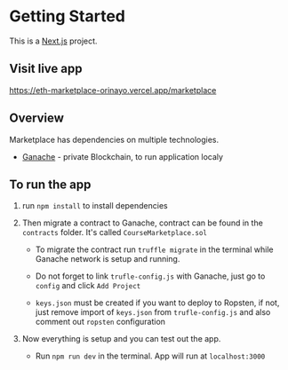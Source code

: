 # Getting Started

This is a [Next.js](https://nextjs.org/) project.

## Visit live app
https://eth-marketplace-orinayo.vercel.app/marketplace

## Overview

Marketplace has dependencies on multiple technologies.

- [Ganache](https://trufflesuite.com/ganache/) - private Blockchain, to run application localy

## To run the app

1. run `npm install` to install dependencies

2. Then migrate a contract to Ganache, contract can be found in the `contracts` folder. It's called `CourseMarketplace.sol`

    - To migrate the contract run `truffle migrate` in the terminal while Ganache network is setup and running.

    - Do not forget to link `trufle-config.js` with Ganache, just go to `config` and click `Add Project`

    - `keys.json` must be created if you want to deploy to Ropsten, if not, just remove import of `keys.json` from `trufle-config.js` and also comment out `ropsten` configuration

3. Now everything is setup and you can test out the app.

    - Run `npm run dev` in the terminal. App will run at `localhost:3000`
